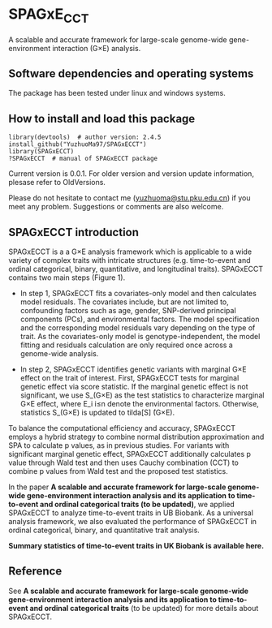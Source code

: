 # SPAGxE<sub>CCT</sub> 
A scalable and accurate framework for large-scale genome-wide gene-environment interaction (G×E) analysis.
## Software dependencies and operating systems
The package has been tested under linux and windows systems.
## How to install and load this package
```
library(devtools)  # author version: 2.4.5
install_github("YuzhuoMa97/SPAGxECCT")
library(SPAGxECCT)
?SPAGxECCT  # manual of SPAGxECCT package
```
Current version is 0.0.1. For older version and version update information, plesase refer to OldVersions.  

Please do not hesitate to contact me (yuzhuoma@stu.pku.edu.cn) if you meet any problem. Suggestions or comments are also welcome.

## SPAGxECCT introduction
SPAGxECCT is a a G×E analysis framework which is applicable to a wide variety of complex traits with intricate structures (e.g. time-to-event and ordinal categorical, binary, quantitative, and longitudinal traits). SPAGxECCT contains two main steps (Figure 1). 

- In step 1, SPAGxECCT fits a covariates-only model and then calculates model residuals. The covariates include, but are not limited to, confounding factors such as age, gender, SNP-derived principal components (PCs), and environmental factors. The model specification and the corresponding model residuals vary depending on the type of trait. As the covariates-only model is genotype-independent, the model fitting and residuals calculation are only required once across a genome-wide analysis.
  
- In step 2, SPAGxECCT identifies genetic variants with marginal G×E effect on the trait of interest. First, SPAGxECCT tests for marginal genetic effect via score statistic. If the marginal genetic effect is not significant, we use S_(G×E) as the test statistics to characterize marginal G×E effect, where E_i  i≤n denote the environmental factors. Otherwise, statistics S_(G×E) is updated to tilda[S] ̃(G×E).

To balance the computational efficiency and accuracy, SPAGxECCT employs a hybrid strategy to combine normal distribution approximation and SPA to calculate p values, as in previous studies. For variants with significant marginal genetic effect, SPAGxECCT additionally calculates p value through Wald test and then uses Cauchy combination (CCT) to combine p values from Wald test and the proposed test statistics.




In the paper **A scalable and accurate framework for large-scale genome-wide gene-environment interaction analysis and its application to time-to-event and ordinal categorical traits (to be updated)**, we applied SPAGxECCT to analyze time-to-event traits in UB Biobank. As a universal analysis framework, we also evaluated the performance of SPAGxECCT in ordinal categorical, binary, and quantitative trait analysis.  

**Summary statistics of time-to-event traits in UK Biobank is available here.**



## Reference
See **A scalable and accurate framework for large-scale genome-wide gene-environment interaction analysis and its application to time-to-event and ordinal categorical traits** (to be updated) for more details about SPAGxECCT.







